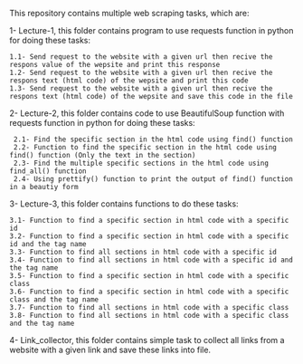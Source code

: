 This repository contains multiple web scraping tasks, which are:

1- Lecture-1, this folder contains program to use requests function in python for doing these tasks:

    1.1- Send request to the website with a given url then recive the respons value of the wepsite and print this response
    1.2- Send request to the website with a given url then recive the respons text (html code) of the wepsite and print this code
    1.3- Send request to the website with a given url then recive the respons text (html code) of the wepsite and save this code in the file   

2- Lecture-2, this folder contains code to use BeautifulSoup function with requests function in python for doing these tasks:
     
     2.1- Find the specific section in the html code using find() function
     2.2- Function to find the specific section in the html code using find() function (Only the text in the section)
     2.3- Find the multiple specific sections in the html code using find_all() function
     2.4- Using prettify() function to print the output of find() function in a beautiy form
     
3- Lecture-3, this folder contains functions to do these tasks:

    3.1- Function to find a specific section in html code with a specific id
    3.2- Function to find a specific section in html code with a specific id and the tag name
    3.3- Function to find all sections in html code with a specific id
    3.4- Function to find all sections in html code with a specific id and the tag name
    3.5- Function to find a specific section in html code with a specific class
    3.6- Function to find a specific section in html code with a specific class and the tag name
    3.7- Function to find all sections in html code with a specific class
    3.8- Function to find all sections in html code with a specific class and the tag name
    
    
 4- Link_collector, this folder contains simple task to collect all links from a website with a given link and save these links into file.
